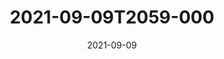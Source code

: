 ---
date: 2021-09-09
title: 2021-09-09T2059-000
hero: 2021/2021-09-09T2059-000.jpeg

# briefly describe the image…
alt: ''

# insert the closed caption text after the three-dash break…
# (include line-breaks, punctuation, and capitalization)
---